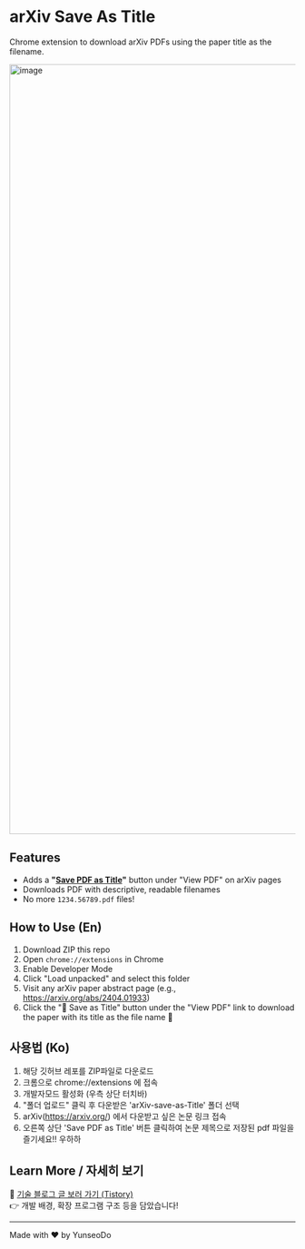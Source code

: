 # arXiv Save As Title

Chrome extension to download arXiv PDFs using the paper title as the filename.

<img width="1357" alt="image" src="https://github.com/user-attachments/assets/1f176a1b-2269-4490-992a-6317ee33355f" />

## Features
- Adds a **"<ins>Save PDF as Title</ins>"** button under "View PDF" on arXiv pages
- Downloads PDF with descriptive, readable filenames
- No more `1234.56789.pdf` files!

## How to Use (En)
1. Download ZIP this repo
2. Open `chrome://extensions` in Chrome
3. Enable Developer Mode
4. Click "Load unpacked" and select this folder
5. Visit any arXiv paper abstract page (e.g., https://arxiv.org/abs/2404.01933)
6. Click the "💾 Save as Title" button under the "View PDF" link to download the paper with its title as the file name 🎉


## 사용법 (Ko)
1. 해당 깃허브 레포를 ZIP파일로 다운로드
2. 크롬으로 chrome://extensions 에 접속
3. 개발자모드 활성화 (우측 상단 터치바)
4. "폴더 업로드" 클릭 후 다운받은 'arXiv-save-as-Title' 폴더 선택
5. arXiv(https://arxiv.org/) 에서 다운받고 싶은 논문 링크 접속
6. 오른쪽 상단 'Save PDF as Title' 버튼 클릭하여 논문 제목으로 저장된 pdf 파일을 즐기세요!! 우하하

## Learn More / 자세히 보기

📝 [기술 블로그 글 보러 가기 (Tistory)](https://tori-notepad.tistory.com/40)  
👉 개발 배경, 확장 프로그램 구조 등을 담았습니다!

---

Made with ❤️ by YunseoDo
